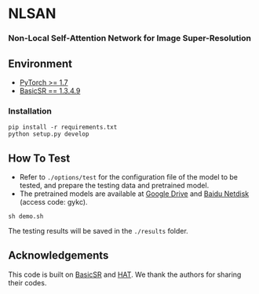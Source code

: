 # NLSAN

### Non-Local Self-Attention Network for Image Super-Resolution

## Environment
- [PyTorch >= 1.7](https://pytorch.org/)
- [BasicSR == 1.3.4.9](https://github.com/XPixelGroup/BasicSR/blob/master/INSTALL.md) 

### Installation
```
pip install -r requirements.txt
python setup.py develop
```

## How To Test
- Refer to `./options/test` for the configuration file of the model to be tested, and prepare the testing data and pretrained model.  
- The pretrained models are available at [Google Drive](https://drive.google.com/drive/folders/1SsN7BGH1pEkFW-cnz5zDe1H4pp0VhUnW) and [Baidu Netdisk](https://pan.baidu.com/s/15_zTnP_fNSZPGhnnlymRug) (access code: gykc).  
```
sh demo.sh
```
The testing results will be saved in the `./results` folder.


## Acknowledgements
This code is built on [BasicSR](https://github.com/XPixelGroup/BasicSR) and [HAT](https://github.com/XPixelGroup/HAT). We thank the authors for sharing their codes.
